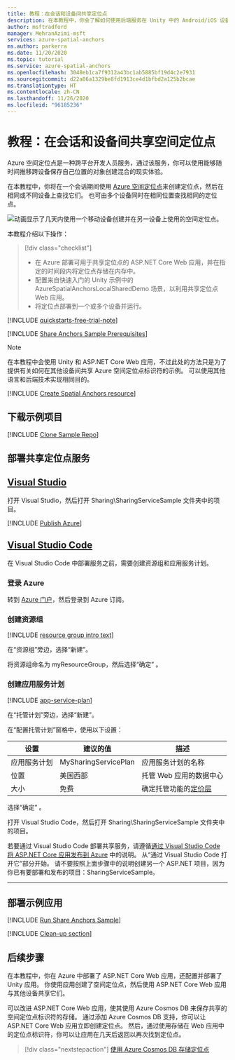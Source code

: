 ```yaml
---
title: 教程：在会话和设备间共享定位点
description: 在本教程中，你会了解如何使用后端服务在 Unity 中的 Android/iOS 设备之间共享 Azure 空间定位点标识符。
author: msftradford
manager: MehranAzimi-msft
services: azure-spatial-anchors
ms.author: parkerra
ms.date: 11/20/2020
ms.topic: tutorial
ms.service: azure-spatial-anchors
ms.openlocfilehash: 3048eb1ca7f9312a43bc1ab5885bf19d4c2e7931
ms.sourcegitcommit: d22a86a1329be8fd1913ce4d1bfbd2a125b2bcae
ms.translationtype: HT
ms.contentlocale: zh-CN
ms.lasthandoff: 11/26/2020
ms.locfileid: "96185236"
---
```

# <a name="tutorial-share-spatial-anchors-across-sessions-and-devices"></a>教程：在会话和设备间共享空间定位点

Azure 空间定位点是一种跨平台开发人员服务，通过该服务，你可以使用能够随时间推移跨设备保存自己位置的对象创建混合的现实体验。 

在本教程中，你将在一个会话期间使用 [Azure 空间定位点](../overview.md)来创建定位点，然后在相同或不同设备上查找它们。 也可由多个设备同时在相同位置查找相同的定位点。

![动画显示了几天内使用一个移动设备创建并在另一设备上使用的空间定位点。](./media/persistence.gif)


本教程介绍以下操作：

> [!div class="checklist"]
> * 在 Azure 部署可用于共享定位点的 ASP.NET Core Web 应用，并在指定的时间段内将定位点存储在内存中。
> * 配置来自快速入门的 Unity 示例中的 AzureSpatialAnchorsLocalSharedDemo 场景，以利用共享定位点 Web 应用。
> * 将定位点部署到一个或多个设备并运行。

[!INCLUDE [quickstarts-free-trial-note](../../../includes/quickstarts-free-trial-note.md)]

[!INCLUDE [Share Anchors Sample Prerequisites](../../../includes/spatial-anchors-share-sample-prereqs.md)]

> [!NOTE]
> 在本教程中会使用 Unity 和 ASP.NET Core Web 应用，不过此处的方法只是为了提供有关如何在其他设备间共享 Azure 空间定位点标识符的示例。 可以使用其他语言和后端技术实现相同目的。

[!INCLUDE [Create Spatial Anchors resource](../../../includes/spatial-anchors-get-started-create-resource.md)]

## <a name="download-the-sample-project"></a>下载示例项目

[!INCLUDE [Clone Sample Repo](../../../includes/spatial-anchors-clone-sample-repository.md)]

## <a name="deploy-the-sharing-anchors-service"></a>部署共享定位点服务

## <a name="visual-studio"></a>[Visual Studio](#tab/VS)

打开 Visual Studio，然后打开 Sharing\SharingServiceSample 文件夹中的项目。

[!INCLUDE [Publish Azure](../../../includes/spatial-anchors-publish-azure.md)]

## <a name="visual-studio-code"></a>[Visual Studio Code](#tab/VSC)

在 Visual Studio Code 中部署服务之前，需要创建资源组和应用服务计划。

### <a name="sign-in-to-azure"></a>登录 Azure

转到 <a href="https://portal.azure.com/" target="_blank">Azure 门户</a>，然后登录到 Azure 订阅。

### <a name="create-a-resource-group"></a>创建资源组

[!INCLUDE [resource group intro text](../../../includes/resource-group.md)]

在“资源组”旁边，选择“新建”。

将资源组命名为 myResourceGroup，然后选择“确定” 。

### <a name="create-an-app-service-plan"></a>创建应用服务计划

[!INCLUDE [app-service-plan](../../../includes/app-service-plan.md)]

在“托管计划”旁边，选择“新建”。

在“配置托管计划”窗格中，使用以下设置：

| 设置 | 建议的值 | 描述 |
|-|-|-|
|应用服务计划| MySharingServicePlan | 应用服务计划的名称 |
| 位置 | 美国西部 | 托管 Web 应用的数据中心 |
| 大小 | 免费 | 确定托管功能的[定价层](https://azure.microsoft.com/pricing/details/app-service/?ref=microsoft.com&utm_source=microsoft.com&utm_medium=docs&utm_campaign=visualstudio) |

选择“确定”  。

打开 Visual Studio Code，然后打开 Sharing\SharingServiceSample 文件夹中的项目。 

若要通过 Visual Studio Code 部署共享服务，请遵循<a href="/aspnet/core/tutorials/publish-to-azure-webapp-using-vscode?view=aspnetcore-2.2#open-it-with-visual-studio-code" target="_blank">通过 Visual Studio Code 将 ASP.NET Core 应用发布到 Azure</a> 中的说明。 从“通过 Visual Studio Code 打开它”部分开始。 请不要按照上面步骤中的说明创建另一个 ASP.NET 项目，因为你已有要部署和发布的项目：SharingServiceSample。

---

## <a name="deploy-the-sample-app"></a>部署示例应用

[!INCLUDE [Run Share Anchors Sample](../../../includes/spatial-anchors-run-share-sample.md)]

[!INCLUDE [Clean-up section](../../../includes/clean-up-section-portal.md)]

## <a name="next-steps"></a>后续步骤

在本教程中，你在 Azure 中部署了 ASP.NET Core Web 应用，还配置并部署了 Unity 应用。 你使用应用创建了空间定位点，然后使用 ASP.NET Core Web 应用与其他设备共享它们。

可以改进 ASP.NET Core Web 应用，使其使用 Azure Cosmos DB 来保存共享的空间定位点标识符的存储。 通过添加 Azure Cosmos DB 支持，你可以让 ASP.NET Core Web 应用立即创建定位点。 然后，通过使用存储在 Web 应用中的定位点标识符，你可以让应用在几天后返回以再次找到定位点。

> [!div class="nextstepaction"]
> [使用 Azure Cosmos DB 存储定位点](./tutorial-use-cosmos-db-to-store-anchors.md)